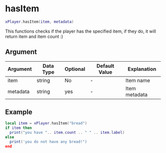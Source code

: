 # hasItem

```lua
xPlayer.hasItem(item, metadata)
```

This functions checks if the player has the specified item, if they do, it will return item and item count :)

## Argument

| Argument | Data Type | Optional | Default Value | Explanation   |
| -------- | --------- | -------- | ------------- | ------------- |
| item     | string    | No       | -             | Item name     |
| metadata | string    | yes      | -             | Item metadata |

## Example

```lua
local item = xPlayer.hasItem("bread")
if item then
  print("you have ".. item.count .. " " .. item.label)
else
  print('you do not have any bread!")
end
```
